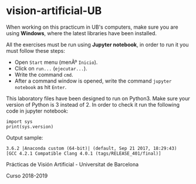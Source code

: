 # vision-artificial-UB

When working on this practicum in UB's computers, make sure you are using **Windows**, where the latest libraries have been installed.

All the exercises must be run using **Jupyter notebook**, in order to run it you must follow these steps:

- Open `Start` menu (menÃº `Inicio`).
- Click on `run...` (`ejecutar...`).
- Write the command `cmd`.
- After a command window is opened, write the command `jupyter notebook` as hit `Enter`.

This laboratory files have been designed to run on Python3. Make sure your version of Python is 3 instead of 2. In order to check it run the following code in jupyter notebook:

```
import sys
print(sys.version)
```

Output sample:
```
3.6.2 |Anaconda custom (64-bit)| (default, Sep 21 2017, 18:29:43)
[GCC 4.2.1 Compatible Clang 4.0.1 (tags/RELEASE_401/final)]
```


Prácticas de Visión Artificial - Universitat de Barcelona

Curso 2018-2019

